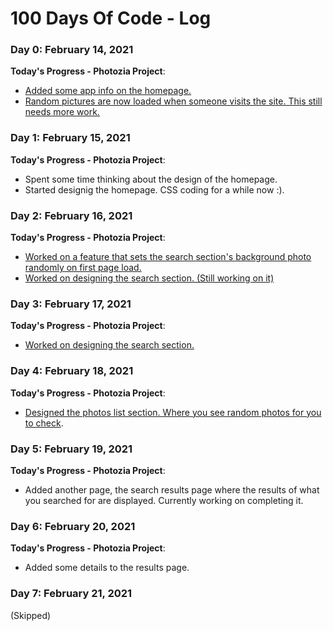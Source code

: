 # 100 Days Of Code - Log

### Day 0: February 14, 2021 

**Today's Progress - Photozia Project**: 
- [Added some app info on the homepage.](https://github.com/Rodanus/pictures-grid/commit/e8180dc46ac0c8eb54f6af879bdd3677cc69e6fa)
- [Random pictures are now loaded when someone visits the site. This still needs more work.](https://github.com/Rodanus/pictures-grid/commit/b33f5b6b752afbe324664590bef63c12531db15d)


### Day 1: February 15, 2021 

**Today's Progress - Photozia Project**: 
- Spent some time thinking about the design of the homepage.
- Started designig the homepage. CSS coding for a while now :).


### Day 2: February 16, 2021 

**Today's Progress - Photozia Project**:
- [Worked on a feature that sets the search section's background photo randomly on first page load.](https://github.com/Rodanus/pictures-grid/commit/4d882232d8e4e79bcbd6718a613cded65627d13e) 
- [Worked on designing the search section. (Still working on it)](https://github.com/Rodanus/pictures-grid/commit/0578620ab924a5c526c1807bc6130beadc546a9c)


### Day 3: February 17, 2021 

**Today's Progress - Photozia Project**:
- [Worked on designing the search section.](https://github.com/Rodanus/pictures-grid/commit/db34d6a3c5cede9bd723b13ff87163aca84fccf8)


### Day 4: February 18, 2021 

**Today's Progress - Photozia Project**:
- [Designed the photos list section. Where you see random photos for you to check](https://github.com/Rodanus/pictures-grid/commit/b946e8361a772c55315eecee8ca525eeb6b695f8).


### Day 5: February 19, 2021 

**Today's Progress - Photozia Project**:
- Added another page, the search results page where the results of what you searched for are displayed. Currently working on completing it.

### Day 6: February 20, 2021 

**Today's Progress - Photozia Project**:
- Added some details to the results page.


### Day 7: February 21, 2021 

 (Skipped)